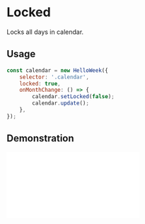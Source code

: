 # Locked

Locks all days in calendar.

## Usage

```js
const calendar = new HelloWeek({
    selector: '.calendar',
    locked: true,
    onMonthChange: () => {
        calendar.setLocked(false);
        calendar.update();
    },
});
```

## Demonstration

<iframe
    src="docs/v2/demos/locked.html"
    frameborder="no"
    allowfullscreen="allowfullscreen">
</iframe>
